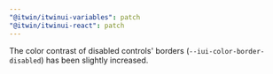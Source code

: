 ```yaml
---
"@itwin/itwinui-variables": patch
"@itwin/itwinui-react": patch
---
```


The color contrast of disabled controls' borders (`--iui-color-border-disabled`) has been slightly increased.
